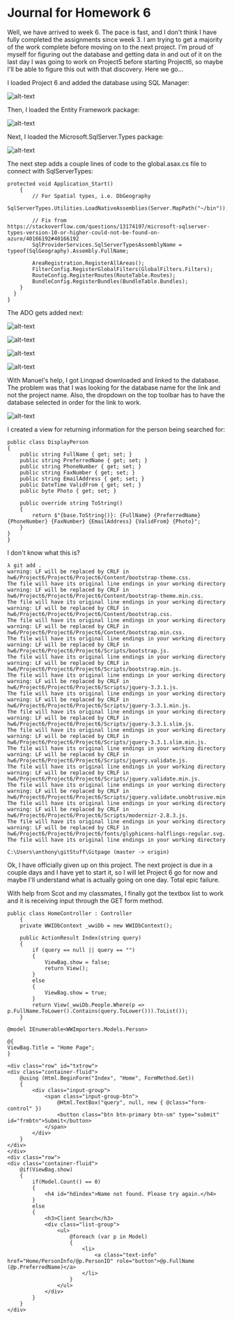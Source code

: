 # Journal for Homework 6

Well, we have arrived to week 6. The pace is fast, and I don't think I have fully completed the assignments since week 3. I am trying to get a majority of the work complete before moving on to the next project. I'm proud of myself for figuring out the database and getting data in and out of it on the last day I was going to work on Project5 before starting Project6, so maybe I'll be able to figure this out with that discovery. Here we go...

I loaded Project 6 and added the database using SQL Manager:

![alt-text](img/sqlManager.JPG)

Then, I loaded the Entity Framework package:

![alt-text](img/AddingEntityFramework.JPG)

Next, I loaded the Microsoft.SqlServer.Types package:

![alt-text](img/installSqlServerTypes.JPG)

The next step adds a couple lines of code to the global.asax.cs file to connect with SqlServerTypes:

    protected void Application_Start()
        {
            // For Spatial types, i.e. DbGeography
            SqlServerTypes.Utilities.LoadNativeAssemblies(Server.MapPath("~/bin"));

            // Fix from https://stackoverflow.com/questions/13174197/microsoft-sqlserver-types-version-10-or-higher-could-not-be-found-on-azure/40166192#40166192
            SqlProviderServices.SqlServerTypesAssemblyName = typeof(SqlGeography).Assembly.FullName;

            AreaRegistration.RegisterAllAreas();
            FilterConfig.RegisterGlobalFilters(GlobalFilters.Filters);
            RouteConfig.RegisterRoutes(RouteTable.Routes);
            BundleConfig.RegisterBundles(BundleTable.Bundles);
        }
      }
    }
    
The ADO gets added next:

![alt-text](img/addADO.JPG)

![alt-text](img/ADOonnection.JPG)

![alt-text](img/codeFirst.JPG)

![alt-text](img/postModelADO.JPG)

With Manuel's help, I got Linqpad downloaded and linked to the database. The problem was that I was looking for the database name for the link and not the project name. Also, the dropdown on the top toolbar has to have the database selected in order for the link to work.

![alt-text](img/linqtoolbar.JPG)

I created a view for returning information for the person being searched for:

    public class DisplayPerson
    {
        public string FullName { get; set; }
        public string PreferredName { get; set; }
        public string PhoneNumber { get; set; }
        public string FaxNumber { get; set; }
        public string EmailAddress { get; set; }
        public DateTime ValidFrom { get; set; }
        public byte Photo { get; set; }

        public override string ToString()
        {
            return $"{base.ToString()}: {FullName} {PreferredName} {PhoneNumber} {FaxNumber} {EmailAddress} {ValidFrom} {Photo}";
        }
    }
    }
    
I don't know what this is?

    λ git add .
    warning: LF will be replaced by CRLF in hw6/Project6/Project6/Project6/Content/bootstrap-theme.css.
    The file will have its original line endings in your working directory
    warning: LF will be replaced by CRLF in hw6/Project6/Project6/Project6/Content/bootstrap-theme.min.css.
    The file will have its original line endings in your working directory
    warning: LF will be replaced by CRLF in hw6/Project6/Project6/Project6/Content/bootstrap.css.
    The file will have its original line endings in your working directory
    warning: LF will be replaced by CRLF in hw6/Project6/Project6/Project6/Content/bootstrap.min.css.
    The file will have its original line endings in your working directory
    warning: LF will be replaced by CRLF in hw6/Project6/Project6/Project6/Scripts/bootstrap.js.
    The file will have its original line endings in your working directory
    warning: LF will be replaced by CRLF in hw6/Project6/Project6/Project6/Scripts/bootstrap.min.js.
    The file will have its original line endings in your working directory
    warning: LF will be replaced by CRLF in hw6/Project6/Project6/Project6/Scripts/jquery-3.3.1.js.
    The file will have its original line endings in your working directory
    warning: LF will be replaced by CRLF in hw6/Project6/Project6/Project6/Scripts/jquery-3.3.1.min.js.
    The file will have its original line endings in your working directory
    warning: LF will be replaced by CRLF in hw6/Project6/Project6/Project6/Scripts/jquery-3.3.1.slim.js.
    The file will have its original line endings in your working directory
    warning: LF will be replaced by CRLF in hw6/Project6/Project6/Project6/Scripts/jquery-3.3.1.slim.min.js.
    The file will have its original line endings in your working directory
    warning: LF will be replaced by CRLF in hw6/Project6/Project6/Project6/Scripts/jquery.validate.js.
    The file will have its original line endings in your working directory
    warning: LF will be replaced by CRLF in hw6/Project6/Project6/Project6/Scripts/jquery.validate.min.js.
    The file will have its original line endings in your working directory
    warning: LF will be replaced by CRLF in hw6/Project6/Project6/Project6/Scripts/jquery.validate.unobtrusive.min.js.
    The file will have its original line endings in your working directory
    warning: LF will be replaced by CRLF in hw6/Project6/Project6/Project6/Scripts/modernizr-2.8.3.js.
    The file will have its original line endings in your working directory
    warning: LF will be replaced by CRLF in hw6/Project6/Project6/Project6/fonts/glyphicons-halflings-regular.svg.
    The file will have its original line endings in your working directory

    C:\Users\anthony\gitStuff\Gitpage (master -> origin)
  
Ok, I have officially given up on this project. The next project is due in a couple days and I have yet to start it, so I will let Project 6 go for now and maybe I'll understand what is actually going on one day. Total epic failure. 

With help from Scot and my classmates, I finally got the textbox list to work and it is receiving input through the GET form method.

    public class HomeController : Controller
        {
        private WWIDbContext _wwiDb = new WWIDbContext();

        public ActionResult Index(string query)
        {
            if (query == null || query == "")
            {
                ViewBag.show = false;
                return View();
            }
            else
            {
                ViewBag.show = true;
            }
            return View(_wwiDb.People.Where(p => p.FullName.ToLower().Contains(query.ToLower())).ToList());
        }
        
    @model IEnumerable<WWImporters.Models.Person>

    @{
    ViewBag.Title = "Home Page";
    }

    <div class="row" id="txtrow">
    <div class="container-fluid">
        @using (Html.BeginForm("Index", "Home", FormMethod.Get))
        {
            <div class="input-group">
                <span class="input-group-btn">
                    @Html.TextBox("query", null, new { @class="form-control" })
                    <button class="btn btn-primary btn-sm" type="submit" id="frmbtn">Submit</button>
                </span>
            </div>
        }
    </div>
    </div>
    <div class="row">
    <div class="container-fluid">
        @if(ViewBag.show)
        {
            if(Model.Count() == 0)
            {
                <h4 id="hdindex">Name not found. Please try again.</h4>
            }
            else
            {
                <h3>Client Search</h3>
                <div class="list-group">
                    <ul>
                        @foreach (var p in Model)
                        {
                            <li>
                                <a class="text-info" href="Home/PersonInfo/@p.PersonID" role="button">@p.FullName (@p.PreferredName)</a>
                            </li>
                        }
                    </ul>
                </div>
            }
        }
    </div>

